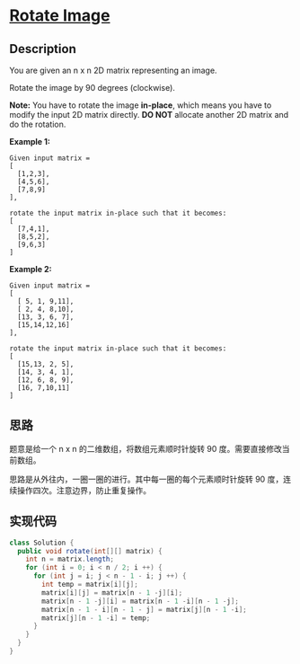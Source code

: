 # [Rotate Image][title]

## Description

You are given an n x n 2D matrix representing an image.

Rotate the image by 90 degrees (clockwise).

**Note:**
You have to rotate the image **in-place**, which means you have to modify the input 2D matrix directly. **DO NOT** allocate another 2D matrix and do the rotation.

**Example 1:**

```
Given input matrix = 
[
  [1,2,3],
  [4,5,6],
  [7,8,9]
],

rotate the input matrix in-place such that it becomes:
[
  [7,4,1],
  [8,5,2],
  [9,6,3]
]
```

**Example 2:**

```
Given input matrix =
[
  [ 5, 1, 9,11],
  [ 2, 4, 8,10],
  [13, 3, 6, 7],
  [15,14,12,16]
], 

rotate the input matrix in-place such that it becomes:
[
  [15,13, 2, 5],
  [14, 3, 4, 1],
  [12, 6, 8, 9],
  [16, 7,10,11]
]
```

## 思路

题意是给一个 n x n 的二维数组，将数组元素顺时针旋转 90 度。需要直接修改当前数组。

思路是从外往内，一圈一圈的进行。其中每一圈的每个元素顺时针旋转 90 度，连续操作四次。注意边界，防止重复操作。

## 实现代码

```java
class Solution {
  public void rotate(int[][] matrix) {
    int n = matrix.length;
    for (int i = 0; i < n / 2; i ++) {
      for (int j = i; j < n - 1 - i; j ++) {
        int temp = matrix[i][j];
        matrix[i][j] = matrix[n - 1 -j][i];
        matrix[n - 1 -j][i] = matrix[n - 1 -i][n - 1 -j];
        matrix[n - 1 - i][n - 1 - j] = matrix[j][n - 1 -i];
        matrix[j][n - 1 -i] = temp;
      }
    }
  }
}
```

[title]: https://leetcode.com/problems/rotate-image

